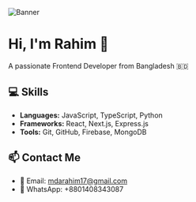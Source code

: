 ![Banner](https://your-image-link.com/banner.png)

# Hi, I'm Rahim 👋
A passionate Frontend Developer from Bangladesh 🇧🇩

## 💻 Skills
- **Languages:** JavaScript, TypeScript, Python
- **Frameworks:** React, Next.js, Express.js
- **Tools:** Git, GitHub, Firebase, MongoDB

## 📫 Contact Me
- 📧 Email: mdarahim17@gmail.com
- 💬 WhatsApp: +8801408343087
